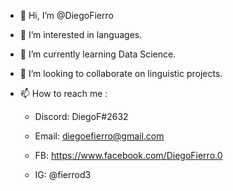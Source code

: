 - 👋 Hi, I’m @DiegoFierro
- 👀 I’m interested in languages.
- 🌱 I’m currently learning Data Science.
- 💞️ I’m looking to collaborate on linguistic projects.
- 📫 How to reach me :

  - Discord: DiegoF#2632

  - Email: diegoefierro@gmail.com

  - FB: https://www.facebook.com/DiegoFierro.0

  - IG: @fierrod3

<!---
DiegoFierro/DiegoFierro is a ✨ special ✨ repository because its `README.md` (this file) appears on your GitHub profile.
You can click the Preview link to take a look at your changes.
--->
